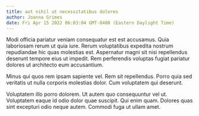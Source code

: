 ```yaml
---
title: aut nihil ut necessitatibus dolores
author: Joanna Grimes
date: Fri Apr 15 2022 06:03:04 GMT-0400 (Eastern Daylight Time)
---
```

Modi officia pariatur veniam consequatur est est accusamus. Quia laboriosam rerum ut quia iure. Rerum voluptatibus expedita nostrum repudiandae hic quas molestias est. Aspernatur magni sit nisi repellendus deserunt tempore eius ut impedit. Rem perferendis voluptas fugiat pariatur dolores ut architecto eum accusantium.

 Minus qui quos rem ipsam sapiente vel. Rem sit repellendus. Porro quia sed veritatis ut nulla corporis molestias dolor. Cum voluptatem qui deserunt.

 Voluptatem illo porro dolorem. Ut autem quo consequuntur vel ut. Voluptatem eaque id odio dolor quae suscipit. Qui enim quam. Dolores quas sint excepturi odio neque autem. Commodi fuga ut ullam amet.